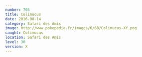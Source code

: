 ```yaml
---
number: 705
title: Colimucus
date: 2016-08-14
category: Safari des Amis
image: http://www.pokepedia.fr/images/6/68/Colimucus-XY.png
caught: Colimucus
location: Safari des Amis
level: 30
version: X
---
```

